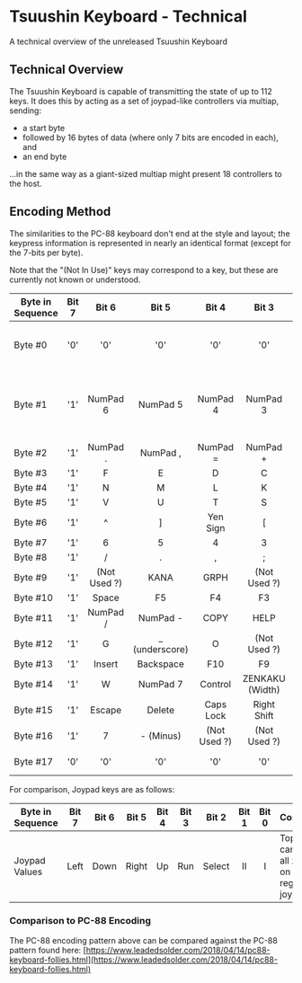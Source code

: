 # Tsuushin Keyboard - Technical

A technical overview of the unreleased Tsuushin Keyboard

## Technical Overview

The Tsuushin Keyboard is capable of transmitting the state of up to 112 keys.
It does this by acting as a set of joypad-like controllers via multiap, sending:
- a start byte
- followed by 16 bytes of data (where only 7 bits are encoded in each), and
- an end byte

...in the same way as a giant-sized multiap might present 18 controllers to the host.

## Encoding Method

The similarities to the PC-88 keyboard don't end at the style and layout; the keypress information
is represented in nearly an identical format (except for the 7-bits per byte).

Note that the "(Not In Use)" keys may correspond to a key, but these are currently not known or understood.


| Byte in Sequence | Bit 7 | Bit 6 | Bit 5 | Bit 4 | Bit 3 | Bit 2 | Bit 1 | Bit 0 | Comment |
|------------------|:-----:|:-----:|:-----:|:-----:|:-----:|:-----:|:-----:|:-----:|---------|
| Byte #0          | '0' | '0' | '0' | '0' | '0' | '0' | '1' | '0' | Start Byte - Literal bit values (0x02) |
| Byte #1          | '1' | NumPad 6 | NumPad 5 | NumPad 4 | NumPad 3 | NumPad 2 | NumPad 1 | NumPad 0 | Data - '0' value when key pressed; '1' value otherwise |
| Byte #2          | '1' | NumPad . | NumPad , | NumPad = | NumPad + | NumPad * | NumPad 9 | NumPad 8 | |
| Byte #3          | '1' | F | E | D | C | B | A | @ | |
| Byte #4          | '1' | N | M | L | K | J | I | H | |
| Byte #5          | '1' | V | U | T | S | R | Q | P | |
| Byte #6          | '1' | ^ | ] | Yen Sign | \[ | Z | Y | X | |
| Byte #7          | '1' | 6 | 5 | 4 | 3 | 2 | 1 | 0 | |
| Byte #8          | '1' | / | . | , | ; | : | 9 | 8 | |
| Byte #9          | '1' | (Not Used ?) | KANA | GRPH | (Not Used ?) | Right Arrow | Up Arrow | CLEAR | |
| Byte #10         | '1' | Space | F5 | F4 | F3 | F2 | F1 | STOP | |
| Byte #11         | '1' | NumPad / | NumPad - | COPY | HELP | Left Arrow | Down Arrow | Tab | |
| Byte #12         | '1' | G | _ (underscore) | O | (Not Used ?) | (Not Used ?) | Roll Up | Roll Down | |
| Byte #13         | '1' | Insert | Backspace | F10 | F9 | F8 | F7 | F6 | |
| Byte #14         | '1' | W | NumPad 7 | Control | ZENKAKU (Width) | PC | KETTEI (unconvert) | HENKOU (convert) |  |
| Byte #15         | '1' | Escape | Delete | Caps Lock | Right Shift | Left Shift | NumPad Enter | Return |  |
| Byte #16         | '1' | 7 | - (Minus) | (Not Used ?) | (Not Used ?) | (Not Used ?) | (Not Used ?) | (Not Used ?) |  |
| Byte #17         | '0' | '0' | '0' | '0' | '0' | '0' | '1' | '0' | End Byte (0x02) |

For comparison, Joypad keys are as follows:

| Byte in Sequence | Bit 7 | Bit 6 | Bit 5 | Bit 4 | Bit 3 | Bit 2 | Bit 1 | Bit 0 | Comment |
|------------------|:-----:|:-----:|:-----:|:-----:|:-----:|:-----:|:-----:|:-----:|---------|
| Joypad Values    | Left | Down | Right | Up | Run | Select | II | I | Top 4 bits cannot be all zeroes on regular joypad | 


### Comparison to PC-88 Encoding

The PC-88 encoding pattern above can be compared against the PC-88 pattern found here:
[https://www.leadedsolder.com/2018/04/14/pc88-keyboard-follies.html](https://www.leadedsolder.com/2018/04/14/pc88-keyboard-follies.html)


